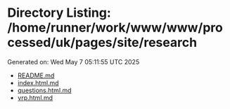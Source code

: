 # Directory Listing: /home/runner/work/www/www/processed/uk/pages/site/research
Generated on: Wed May  7 05:11:55 UTC 2025

- [README.md](README.md)
- [index.html.md](index.html.md)
- [questions.html.md](questions.html.md)
- [vrp.html.md](vrp.html.md)
